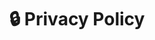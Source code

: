 ---
id: privacy
title: 🔒 Privacy Policy
description: CiFarm's privacy policy and data protection
slug: /terms/privacy
sidebar_position: 2
--- 